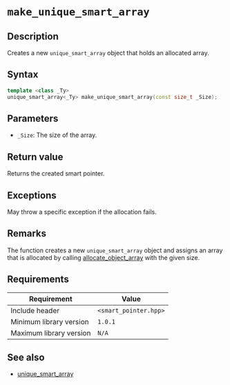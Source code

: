 # `make_unique_smart_array`

## Description

Creates a new `unique_smart_array` object that holds an allocated array.

## Syntax

```cpp
template <class _Ty>
unique_smart_array<_Ty> make_unique_smart_array(const size_t _Size);
```

## Parameters

- `_Size`: The size of the array.

## Return value

Returns the created smart pointer.

## Exceptions

May throw a specific exception if the allocation fails.

## Remarks

The function creates a new `unique_smart_array` object and assigns an array that is allocated by calling 
[allocate_object_array](../object_allocator/allocate_object_array.md) with the given size.

## Requirements

| Requirement             | Value                 |
|-------------------------|-----------------------|
| Include header          | `<smart_pointer.hpp>` |
| Minimum library version | `1.0.1`               |
| Maximum library version | `N/A`                 |

## See also

- [unique_smart_array](unique_smart_array.md)